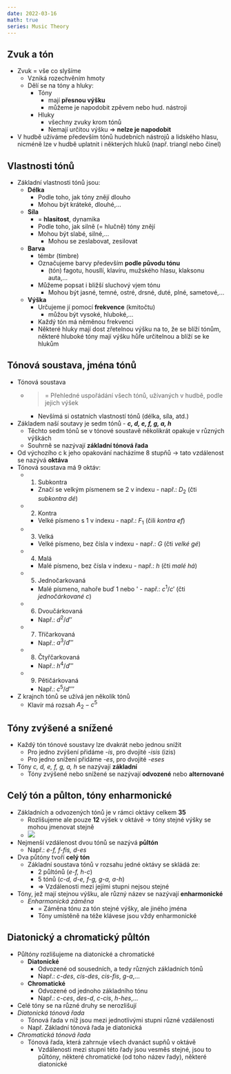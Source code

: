 ```yaml
---
date: 2022-03-16
math: true
series: Music Theory
---
```


## Zvuk a tón  
- Zvuk = vše co slyšíme  
  -  Vzniká rozechvěním hmoty  
  - Dělí se na tóny a hluky:  
	- Tóny  
	  - mají **přesnou výšku**  
	  - můžeme je napodobit zpěvem nebo hud. nástroji  
	- Hluky  
	  - všechny zvuky krom tónů  
	  - Nemají určitou výšku => **nelze je napodobit**  
- V hudbě užíváme především tónů hudebních nástrojů a lidského hlasu, nicméně lze v hudbě uplatnit i některých hluků (např. triangl nebo činel)  
## Vlastnosti tónů  
- Základní vlastnosti tónů jsou:  
  - **Délka**  
	- Podle toho, jak tóny znějí dlouho  
	- Mohou být kráteké, dlouhé,...  
  - **Síla**  
	- = **hlasitost**, dynamika  
	- Podle toho, jak silně (= hlučně) tóny znějí  
	- Mohou být slabé, silné,...  
	  - Mohou se zeslabovat, zesilovat  
  - **Barva** 
	- témbr (timbre)  
	- Označujeme barvy především **podle původu tónu**  
	  - (tón) fagotu, housllí, klavíru, mužského hlasu, klaksonu auta,...  
	- Můžeme popsat i bližší sluchový vjem tónu  
	  - Mohou být jasné, temné, ostré,  drsné, duté, plné, sametové,...  
  - **Výška**
	- Určujeme jí pomocí **frekvence** (kmitočtu)  
	  - můžou být vysoké, hluboké,...  
	- Každý tón má něměnou frekvenci  
	- Některé hluky mají dost zřetelnou výšku na to, že se blíží tónům, některé hluboké tóny mají výšku hůře určitelnou a blíží se ke hlukům  
## Tónová soustava, jména tónů  
- Tónová soustava  
  - > = Přehledné uspořádání všech tónů, užívaných v hudbě, podle jejich výšek  
	- Nevšímá si ostatních vlastností tónů (délka, síla, atd.)  
- Základem naší soutavy je sedm tónů - **_c, d, e, f, g, a, h_**  
  - Těchto sedm tónů se v tónové soustavě několikrát opakuje v různých výškách  
  - Souhrně se nazývají **základní tónová řada**  
- Od výchozího c k jeho opakování nacházíme 8 stupňů -> tato vzdálenost se nazývá **oktáva**  
- Tónová soustava má 9 oktáv:  
  - 1) Subkontra  
	- Značí se velkým písmenem se 2 v indexu - např.: $D_2$ (čti _subkontra dé_)  
  - 2) Kontra  
	- Velké písmeno s 1 v indexu - např.: $F_1$ (čili _kontra ef_)  
  - 3) Velká  
	- Velké písmeno, bez čísla v indexu - např.: $G$ (čti _velké gé_)  
  - 4) Malá  
	- Malé písmeno, bez čísla v indexu - např.: $h$ (čti _malé há_)  
  - 5) Jednočarkovaná  
	- Malé písmeno, nahoře buď 1 nebo ' - např.: $c^1/c'$ (čti _jednočárkované c_)  
  - 6) Dvoučárkovaná  
	- Např.: $d^2/d''$  
  - 7) Tříčarkovaná  
	- Např.: $a^3/d'''$  
  - 8) Čtyřčarkovaná  
	- Např.: $h^4/d'''$  
  - 9) Pětičárkovaná  
	- Např.: $c^5/d''''$  
- Z krajnch tónů se užívá jen několik tónů  
  - Klavír má rozsah $A_2 - c^5$  
## Tóny zvýšené a snížené  
- Každý tón tónové soustavy lze dvakrát nebo jednou snížit  
  - Pro jedno zvýšení přidáme _-is_, pro dvojité _-isis_ (izis)  
  - Pro jedno snížení přidáme _-es_, pro dvojité _-eses_  
- Tóny _c, d, e, f, g, a, h_ se nazývají **základní**  
  - Tóny zvýšené nebo snížené se nazývají **odvozené** nebo **alternované**  
## Celý tón a půlton, tóny enharmonické  
- Základních a odvozených tónů je v rámci oktávy celkem **35**  
  - Rozlišujeme ale pouze **12** výšek v oktávě -> tóny stejné výšky se mohou jmenovat stejně  
  - ![](https://firebasestorage.googleapis.com/v0/b/firescript-577a2.appspot.com/o/imgs%2Fapp%2FVitecek%2F_vV9WairAX.png?alt=media&token=c222ff7a-dfcf-4282-98ff-c8b39566a781)  
- Nejmenší vzdálenost dvou tónů se nazývá **půltón**  
  - Např.: _e-f, f-fis, d-es_  
- Dva půtóny tvoří **celý tón**  
  - Základní soustava tónů v rozsahu jedné oktávy se skládá ze:  
	- 2 půltónů (_e-f, h-c_)  
	- 5 tónů (_c-d, d-e, f-g, g-a, a-h_)  
	- => Vzdálenosti mezi jejími stupni nejsou stejné  
- Tóny, jež mají stejnou výšku, ale různý název se nazývají **enharmonické**  
  - _Enharmonická záměna_  
	- = Záměna tónu za tón stejné výšky, ale jiného jména  
	- Tóny umístěně na téže klávese jsou vždy enharmonické  
## Diatonický a chromatický půltón  
- Půltóny rozlišujeme na diatonické a chromatické  
  - **Diatonické**  
	- Odvozené od sousedních, a tedy různých základních tónů  
	- Např.: _c-des_, _cis-des_, _cis-fis_, _g-a_,...  
  - **Chromatické**  
	- Odvozené od jednoho základního tónu  
	- Např.: _c-ces_, _des-d_, _c-cis_, _h-hes_,...  
- Celé tóny se na různé druhy se nerozlišují  
- _Diatonická tónová řada_  
  - Tónová řada v níž jsou mezi jednotlivými stupni různé vzdálenosti  
  - Např. Základní tónová řada je diatonická  
- _Chromatická tónová řada_  
  - Tónová řada, která zahrnuje všech dvanáct supňů v oktávě  
	- Vzdálenosti mezi stupni této řady jsou vesměs stejné, jsou to půltóny, některé chromatické (od toho název řady), některé diatonické  
